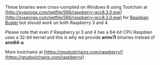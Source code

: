 These binaries were cross-compiled on Windows 8 using Toolchain at [http://sysprogs.com/getfile/566/raspberry-gcc8.3.0.exe](http://sysprogs.com/getfile/566/raspberry-gcc8.3.0.exe) for [Raspbian Buster](https://en.wikipedia.org/wiki/Raspbian) but should work on both Raspberry 3 and 4.

Please note that even if Raspberry pi 3 and 4 has a 64-bit CPU Raspbian uses a 32-bit kernel and this is why we provide **armv7l** binaries instead of **arm64-a**.

More toolchains at [https://gnutoolchains.com/raspberry/](https://gnutoolchains.com/raspberry/)
